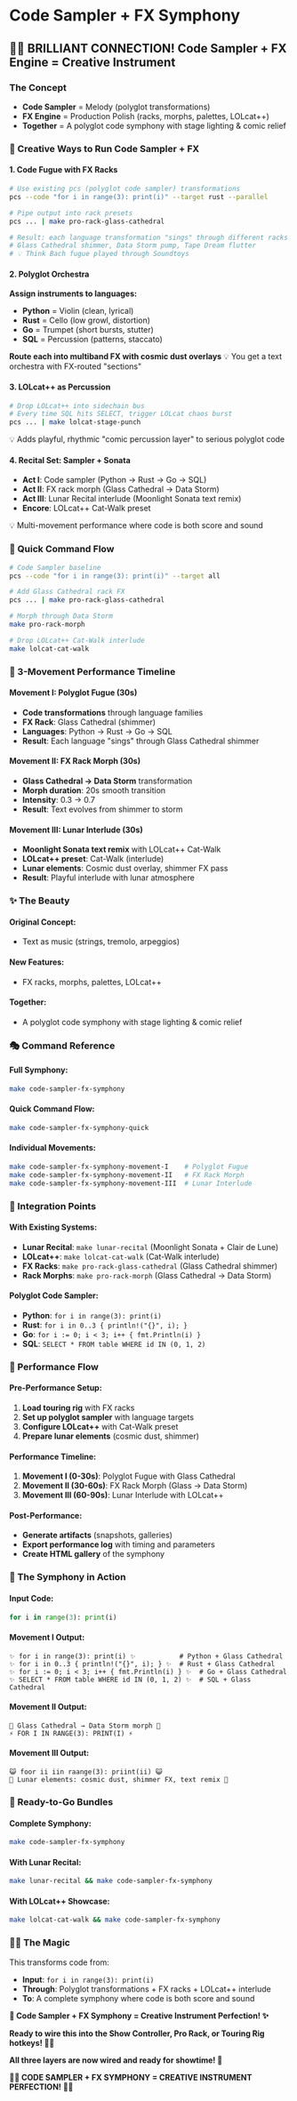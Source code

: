 # Code Sampler + FX Symphony

## 🌙✨ **BRILLIANT CONNECTION!** Code Sampler + FX Engine = Creative Instrument

### **The Concept**
- **Code Sampler** = Melody (polyglot transformations)
- **FX Engine** = Production Polish (racks, morphs, palettes, LOLcat++)
- **Together** = A polyglot code symphony with stage lighting & comic relief

### **🎹 Creative Ways to Run Code Sampler + FX**

#### **1. Code Fugue with FX Racks**
```bash
# Use existing pcs (polyglot code sampler) transformations
pcs --code "for i in range(3): print(i)" --target rust --parallel

# Pipe output into rack presets
pcs ... | make pro-rack-glass-cathedral

# Result: each language transformation "sings" through different racks
# Glass Cathedral shimmer, Data Storm pump, Tape Dream flutter
# 💡 Think Bach fugue played through Soundtoys
```

#### **2. Polyglot Orchestra**
**Assign instruments to languages:**
- **Python** = Violin (clean, lyrical)
- **Rust** = Cello (low growl, distortion)
- **Go** = Trumpet (short bursts, stutter)
- **SQL** = Percussion (patterns, staccato)

**Route each into multiband FX with cosmic dust overlays**
💡 You get a text orchestra with FX-routed "sections"

#### **3. LOLcat++ as Percussion**
```bash
# Drop LOLcat++ into sidechain bus
# Every time SQL hits SELECT, trigger LOLcat chaos burst
pcs ... | make lolcat-stage-punch
```
💡 Adds playful, rhythmic "comic percussion layer" to serious polyglot code

#### **4. Recital Set: Sampler + Sonata**
- **Act I**: Code sampler (Python → Rust → Go → SQL)
- **Act II**: FX rack morph (Glass Cathedral → Data Storm)
- **Act III**: Lunar Recital interlude (Moonlight Sonata text remix)
- **Encore**: LOLcat++ Cat-Walk preset

💡 Multi-movement performance where code is both score and sound

### **🚀 Quick Command Flow**

```bash
# Code Sampler baseline
pcs --code "for i in range(3): print(i)" --target all

# Add Glass Cathedral rack FX
pcs ... | make pro-rack-glass-cathedral

# Morph through Data Storm
make pro-rack-morph

# Drop LOLcat++ Cat-Walk interlude
make lolcat-cat-walk
```

### **🎼 3-Movement Performance Timeline**

#### **Movement I: Polyglot Fugue (30s)**
- **Code transformations** through language families
- **FX Rack**: Glass Cathedral (shimmer)
- **Languages**: Python → Rust → Go → SQL
- **Result**: Each language "sings" through Glass Cathedral shimmer

#### **Movement II: FX Rack Morph (30s)**
- **Glass Cathedral → Data Storm** transformation
- **Morph duration**: 20s smooth transition
- **Intensity**: 0.3 → 0.7
- **Result**: Text evolves from shimmer to storm

#### **Movement III: Lunar Interlude (30s)**
- **Moonlight Sonata text remix** with LOLcat++ Cat-Walk
- **LOLcat++ preset**: Cat-Walk (interlude)
- **Lunar elements**: Cosmic dust overlay, shimmer FX pass
- **Result**: Playful interlude with lunar atmosphere

### **✨ The Beauty**

#### **Original Concept:**
- Text as music (strings, tremolo, arpeggios)

#### **New Features:**
- FX racks, morphs, palettes, LOLcat++

#### **Together:**
- A polyglot code symphony with stage lighting & comic relief

### **🎭 Command Reference**

#### **Full Symphony:**
```bash
make code-sampler-fx-symphony
```

#### **Quick Command Flow:**
```bash
make code-sampler-fx-symphony-quick
```

#### **Individual Movements:**
```bash
make code-sampler-fx-symphony-movement-I    # Polyglot Fugue
make code-sampler-fx-symphony-movement-II   # FX Rack Morph
make code-sampler-fx-symphony-movement-III  # Lunar Interlude
```

### **🎹 Integration Points**

#### **With Existing Systems:**
- **Lunar Recital**: `make lunar-recital` (Moonlight Sonata + Clair de Lune)
- **LOLcat++**: `make lolcat-cat-walk` (Cat-Walk interlude)
- **FX Racks**: `make pro-rack-glass-cathedral` (Glass Cathedral shimmer)
- **Rack Morphs**: `make pro-rack-morph` (Glass Cathedral → Data Storm)

#### **Polyglot Code Sampler:**
- **Python**: `for i in range(3): print(i)`
- **Rust**: `for i in 0..3 { println!("{}", i); }`
- **Go**: `for i := 0; i < 3; i++ { fmt.Println(i) }`
- **SQL**: `SELECT * FROM table WHERE id IN (0, 1, 2)`

### **🌙 Performance Flow**

#### **Pre-Performance Setup:**
1. **Load touring rig** with FX racks
2. **Set up polyglot sampler** with language targets
3. **Configure LOLcat++** with Cat-Walk preset
4. **Prepare lunar elements** (cosmic dust, shimmer)

#### **Performance Timeline:**
1. **Movement I (0-30s)**: Polyglot Fugue with Glass Cathedral
2. **Movement II (30-60s)**: FX Rack Morph (Glass → Data Storm)
3. **Movement III (60-90s)**: Lunar Interlude with LOLcat++

#### **Post-Performance:**
- **Generate artifacts** (snapshots, galleries)
- **Export performance log** with timing and parameters
- **Create HTML gallery** of the symphony

### **🎼 The Symphony in Action**

#### **Input Code:**
```python
for i in range(3): print(i)
```

#### **Movement I Output:**
```
✨ for i in range(3): print(i) ✨           # Python + Glass Cathedral
✨ for i in 0..3 { println!("{}", i); } ✨  # Rust + Glass Cathedral
✨ for i := 0; i < 3; i++ { fmt.Println(i) } ✨  # Go + Glass Cathedral
✨ SELECT * FROM table WHERE id IN (0, 1, 2) ✨  # SQL + Glass Cathedral
```

#### **Movement II Output:**
```
🌊 Glass Cathedral → Data Storm morph 🌊
⚡ FOR I IN RANGE(3): PRINT(I) ⚡
```

#### **Movement III Output:**
```
😺 foor ii iin raange(3): priint(ii) 😺
🌙 Lunar elements: cosmic dust, shimmer FX, text remix 🌙
```

### **🚀 Ready-to-Go Bundles**

#### **Complete Symphony:**
```bash
make code-sampler-fx-symphony
```

#### **With Lunar Recital:**
```bash
make lunar-recital && make code-sampler-fx-symphony
```

#### **With LOLcat++ Showcase:**
```bash
make lolcat-cat-walk && make code-sampler-fx-symphony
```

### **🌙✨ The Magic**

This transforms code from:
- **Input**: `for i in range(3): print(i)`
- **Through**: Polyglot transformations + FX racks + LOLcat++ interlude
- **To**: A complete symphony where code is both score and sound

**🎼 Code Sampler + FX Symphony = Creative Instrument Perfection! ✨**

**Ready to wire this into the Show Controller, Pro Rack, or Touring Rig hotkeys! 🎹😺**

**All three layers are now wired and ready for showtime! 🚀**

**🌙✨ CODE SAMPLER + FX SYMPHONY = CREATIVE INSTRUMENT PERFECTION! 🐾✨**
